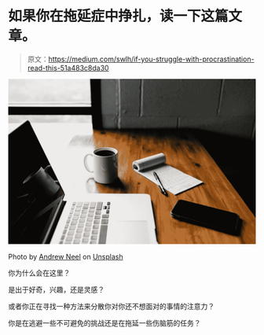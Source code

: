 # 如果你在拖延症中挣扎，读一下这篇文章。

> 原文：<https://medium.com/swlh/if-you-struggle-with-procrastination-read-this-51a483c8da30>

![](img/2b270f7c42b791b18ebccfd19b09fe3a.png)

Photo by [Andrew Neel](https://unsplash.com/@andrewtneel?utm_source=unsplash&utm_medium=referral&utm_content=creditCopyText) on [Unsplash](https://unsplash.com/search/photos/productive?utm_source=unsplash&utm_medium=referral&utm_content=creditCopyText)

你为什么会在这里？

是出于好奇，兴趣，还是灵感？

或者你正在寻找一种方法来分散你对你还不想面对的事情的注意力？

你是在逃避一些不可避免的挑战还是在拖延一些伤脑筋的任务？